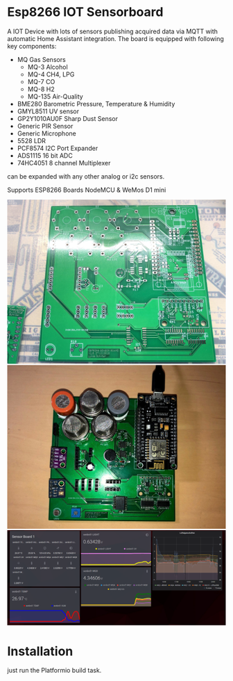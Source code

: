 # Esp8266 IOT Sensorboard
A IOT Device with lots of sensors publishing acquired data via MQTT with automatic Home Assistant integration.
The board is equipped with following key components: 

* MQ Gas Sensors
    * MQ-3 Alcohol
    * MQ-4 CH4, LPG
    * MQ-7 CO
    * MQ-8 H2
    * MQ-135 Air-Quality
* BME280 Barometric Pressure, Temperature & Humidity
* GMYL8511 UV sensor
* GP2Y1010AU0F Sharp Dust Sensor
* Generic PIR Sensor
* Generic Microphone
* 5528 LDR
* PCF8574 I2C Port Expander
* ADS1115 16 bit ADC
* 74HC4051 8 channel Multiplexer

can be expanded with any other analog or i2c sensors.

Supports ESP8266 Boards NodeMCU & WeMos D1 mini

![PCB](pictures/pcb.jpg)
![PCB](pictures/populated_pcb.jpg)
![Homeassistant](pictures/homeassistant.png)

# Installation # 

just run the Platformio build task.